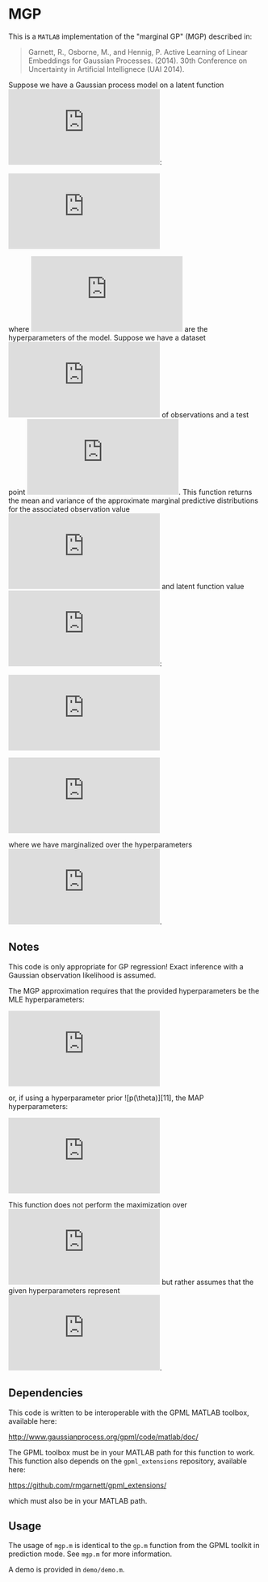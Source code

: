 MGP
===

This is a `MATLAB` implementation of the "marginal GP" (MGP) described
in:
> Garnett, R., Osborne, M., and Hennig, P. Active Learning of Linear
> Embeddings for Gaussian Processes. (2014). 30th Conference on
> Uncertainty in Artificial Intellignece (UAI 2014).

Suppose we have a Gaussian process model on a latent function ![f][1]:

![p(f | \theta) = GP(f; \mu(x; \theta), K(x, x'; \theta))][2]

where ![\theta][3] are the hyperparameters of the model. Suppose we
have a dataset ![D = (X, y)][4] of observations and a test point
![x*][5]. This function returns the mean and variance of the
approximate marginal predictive distributions for the associated
observation value ![y*][6] and latent function value ![f*][7]:

![p(y* | x*, D) = \int p(y* | x*, D, \theta) p(\theta | D) d\theta][8]

![p(f* | x*, D) = \int p(f* | x*, D, \theta) p(\theta | D) d\theta][9]

where we have marginalized over the hyperparameters ![\theta][3].

Notes
-----

This code is only appropriate for GP regression! Exact inference
with a Gaussian observation likelihood is assumed.

The MGP approximation requires that the provided hyperparameters be
the MLE hyperparameters:

![\hat{\theta} = argmax_\theta log p(y | X, \theta)][10]

or, if using a hyperparameter prior ![p(\theta)][11], the MAP
hyperparameters:

![\hat{\theta} = argmax_\theta log p(y | X, \theta) + log p(\theta)][12]

This function does not perform the maximization over ![\theta][3] but
rather assumes that the given hyperparameters represent
![\hat{\theta}][13].

Dependencies
------------

This code is written to be interoperable with the GPML MATLAB
toolbox, available here:

http://www.gaussianprocess.org/gpml/code/matlab/doc/

The GPML toolbox must be in your MATLAB path for this function to
work. This function also depends on the `gpml_extensions` repository,
available here:

https://github.com/rmgarnett/gpml_extensions/

which must also be in your MATLAB path.

Usage
-----

The usage of `mgp.m` is identical to the `gp.m` function from the GPML
toolkit in prediction mode. See `mgp.m` for more information.

A demo is provided in `demo/demo.m`.

[1]: http://latex.codecogs.com/svg.latex?f
[2]: http://latex.codecogs.com/svg.latex?p(f%20%5Cmid%20%5Ctheta)%20%3D%20%5Cmathcal%7BGP%7D%5Cbigl(f%3B%20%5Cmu(x%3B%20%5Ctheta)%2C%20K(x%2C%20x%27%3B%20%5Ctheta)%5Cbigr)
[3]: http://latex.codecogs.com/svg.latex?%5Ctheta
[4]: http://latex.codecogs.com/svg.latex?%5Cmathcal%7BD%7D%20%3D%20(X%2C%20y)
[5]: http://latex.codecogs.com/svg.latex?x%5E%5Cast
[6]: http://latex.codecogs.com/svg.latex?y%5E%5Cast
[7]: http://latex.codecogs.com/svg.latex?f%5E%5Cast
[8]: http://latex.codecogs.com/svg.latex?p(y%5E%5Cast%20%5Cmid%20x%5E%5Cast%2C%20%5Cmathcal%7BD%7D)%20%3D%20%5Cint%20p(y%5E%5Cast%20%5Cmid%20x%5E%5Cast%2C%20%5Cmathcal%7BD%7D%2C%20%5Ctheta)%20p(%5Ctheta%20%5Cmid%20%5Cmathcal%7BD%7D)%20%5C%2C%20%5Cmathrm%7Bd%7D%5Ctheta
[9]: http://latex.codecogs.com/svg.latex?p(f%5E%5Cast%20%5Cmid%20x%5E%5Cast%2C%20%5Cmathcal%7BD%7D)%20%3D%20%5Cint%20p(f%5E%5Cast%20%5Cmid%20x%5E%5Cast%2C%20%5Cmathcal%7BD%7D%2C%20%5Ctheta)%20p(%5Ctheta%20%5Cmid%20%5Cmathcal%7BD%7D)%20%5C%2C%20%5Cmathrm%7Bd%7D%5Ctheta
[10]: http://latex.codecogs.com/svg.latex?%5Chat%7B%5Ctheta%7D%20%3D%20%5Coperatorname*%7Barg%5C%2Cmax%7D_%7B%5Ctheta%7D%20%5Clog%20p(y%20%5Cmid%20X%2C%20%5Ctheta)
[12]: http://latex.codecogs.com/svg.latex?p(%5Ctheta)
[12]: http://latex.codecogs.com/svg.latex?%5Chat%7B%5Ctheta%7D%20%3D%20%5Coperatorname*%7Barg%5C%2Cmax%7D_%7B%5Ctheta%7D%20%5Clog%20p(y%20%5Cmid%20X%2C%20%5Ctheta)%20%2B%20%5Clog%20p(%5Ctheta)
[13]: http://latex.codecogs.com/svg.latex?%5Chat%7B%5Ctheta%7D
